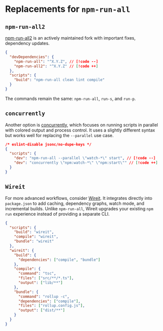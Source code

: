 # Replacements for `npm-run-all`

## `npm-run-all2`

[npm-run-all2](https://github.com/bcomnes/npm-run-all2) is an actively maintained fork with important fixes, dependency updates.

```json
{
  "devDependencies": {
    "npm-run-all": "^X.Y.Z", // [!code --]
    "npm-run-all2": "^X.Y.Z" // [!code ++]
  },
  "scripts": {
    "build": "npm-run-all clean lint compile"
  }
}
```

The commands remain the same: `npm-run-all`, `run-s`, and `run-p`.

## `concurrently`

Another option is [concurrently](https://github.com/open-cli-tools/concurrently), which focuses on running scripts in parallel with colored output and process control. It uses a slightly different syntax but works well for replacing the `--parallel` use case.

```json
/* eslint-disable jsonc/no-dupe-keys */
{
  "scripts": {
    "dev": "npm-run-all --parallel \"watch-*\" start", // [!code --]
    "dev": "concurrently \"npm:watch-*\" \"npm:start\"" // [!code ++]
  }
}
```

## `Wireit`

For more advanced workflows, consider [Wireit](https://github.com/google/wireit). It integrates directly into `package.json` to add caching, dependency graphs, watch mode, and incremental builds. Unlike `npm-run-all`, Wireit upgrades your existing `npm run` experience instead of providing a separate CLI.

```json
{
  "scripts": {
    "build": "wireit",
    "compile": "wireit",
    "bundle": "wireit"
  },
  "wireit": {
    "build": {
      "dependencies": ["compile", "bundle"]
    },
    "compile": {
      "command": "tsc",
      "files": ["src/**/*.ts"],
      "output": ["lib/**"]
    },
    "bundle": {
      "command": "rollup -c",
      "dependencies": ["compile"],
      "files": ["rollup.config.js"],
      "output": ["dist/**"]
    }
  }
}
```

